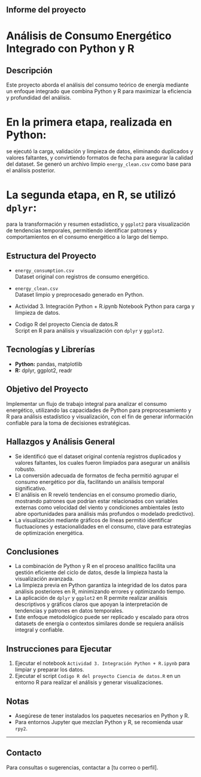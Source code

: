 ## Informe del proyecto
# Análisis de Consumo Energético Integrado con Python y R

## Descripción

Este proyecto aborda el análisis del consumo teórico de energía mediante un enfoque integrado que combina Python y R para maximizar la eficiencia y profundidad del análisis.

# En la primera etapa, realizada en Python:
se ejecutó la carga, validación y limpieza de datos, eliminando duplicados y valores faltantes, y convirtiendo formatos de fecha para asegurar la calidad del dataset. Se generó un archivo limpio `energy_clean.csv` como base para el análisis posterior.

# La segunda etapa, en R, se utilizó `dplyr`:
para la transformación y resumen estadístico, y `ggplot2` para visualización de tendencias temporales, permitiendo identificar patrones y comportamientos en el consumo energético a lo largo del tiempo.

## Estructura del Proyecto

- `energy_consumption.csv`  
  Dataset original con registros de consumo energético.

- `energy_clean.csv`  
  Dataset limpio y preprocesado generado en Python.

- Actividad 3. Integración Python + R.ipynb 
  Notebook Python para carga y limpieza de datos.

- Codigo R del proyecto Ciencia de datos.R  
  Script en R para análisis y visualización con `dplyr` y `ggplot2`.

## Tecnologías y Librerías

- **Python:** pandas, matplotlib  
- **R:** dplyr, ggplot2, readr

## Objetivo del Proyecto

Implementar un flujo de trabajo integral para analizar el consumo energético, utilizando las capacidades de Python para preprocesamiento y R para análisis estadístico y visualización, con el fin de generar información confiable para la toma de decisiones estratégicas.

## Hallazgos y Análisis General

- Se identificó que el dataset original contenía registros duplicados y valores faltantes, los cuales fueron limpiados para asegurar un análisis robusto.
- La conversión adecuada de formatos de fecha permitió agrupar el consumo energético por día, facilitando un análisis temporal significativo.
- El análisis en R reveló tendencias en el consumo promedio diario, mostrando patrones que podrían estar relacionados con variables externas como velocidad del viento y condiciones ambientales (esto abre oportunidades para análisis más profundos o modelado predictivo).
- La visualización mediante gráficos de líneas permitió identificar fluctuaciones y estacionalidades en el consumo, clave para estrategias de optimización energética.

## Conclusiones

- La combinación de Python y R en el proceso analítico facilita una gestión eficiente del ciclo de datos, desde la limpieza hasta la visualización avanzada.
- La limpieza previa en Python garantiza la integridad de los datos para análisis posteriores en R, minimizando errores y optimizando tiempo.
- La aplicación de `dplyr` y `ggplot2` en R permite realizar análisis descriptivos y gráficos claros que apoyan la interpretación de tendencias y patrones en datos temporales.
- Este enfoque metodológico puede ser replicado y escalado para otros datasets de energía o contextos similares donde se requiera análisis integral y confiable.

## Instrucciones para Ejecutar

1. Ejecutar el notebook `Actividad 3. Integración Python + R.ipynb` para limpiar y preparar los datos.
2. Ejecutar el script `Codigo R del proyecto Ciencia de datos.R` en un entorno R para realizar el análisis y generar visualizaciones.

## Notas

- Asegúrese de tener instalados los paquetes necesarios en Python y R.
- Para entornos Jupyter que mezclan Python y R, se recomienda usar `rpy2`.

---

## Contacto

Para consultas o sugerencias, contactar a [tu correo o perfil].

